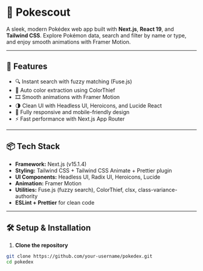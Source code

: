 # 🧭 Pokescout

A sleek, modern Pokédex web app built with **Next.js**, **React 19**, and **Tailwind CSS**. Explore Pokémon data, search and filter by name or type, and enjoy smooth animations with Framer Motion.

---

## 🚀 Features

- 🔍 Instant search with fuzzy matching (Fuse.js)
- 🎨 Auto color extraction using ColorThief
- 🎞️ Smooth animations with Framer Motion
- 🌗 Clean UI with Headless UI, Heroicons, and Lucide React
- 📱 Fully responsive and mobile-friendly design
- ⚡ Fast performance with Next.js App Router

---

## 📦 Tech Stack

- **Framework:** Next.js (v15.1.4)
- **Styling:** Tailwind CSS + Tailwind CSS Animate + Prettier plugin
- **UI Components:** Headless UI, Radix UI, Heroicons, Lucide
- **Animation:** Framer Motion
- **Utilities:** Fuse.js (fuzzy search), ColorThief, clsx, class-variance-authority
- **ESLint + Prettier** for clean code

---

## 🛠 Setup & Installation

1. **Clone the repository**

```bash
git clone https://github.com/your-username/pokedex.git
cd pokedex
